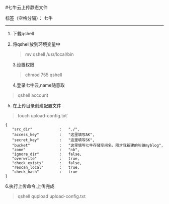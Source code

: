 ﻿#七牛云上传静态文件

标签（空格分隔）： 七牛

---

 1. 下载qshell
 2. 将qshell放到环境变量中
    > mv qshell /usr/local/bin

    3.设置权限

    > chmod 755 qshell
    
    4.登录七牛云,name随意取
    

> qshell account <ak> <sk> <name>

5. 在上传目录创建配置文件

> touch upload-config.txt`


``` 
{
   "src_dir"            :   "./",
   "access_key"         :   "这里填写AK",
   "secret_key"         :   "这里填写SK",
   "bucket"             :   "这里填写七牛存储空间名，刚才我新建的叫做myblog",
   "zone"               :   "nb",
   "ignore_dir"         :   false,
   "overwrite"          :   true,
   "check_exists"       :   false,
   "rescan_local"       :   true,
   "check_hash"         :   true
} 
```

6.执行上传命令,上传完成
> qshell qupload upload-config.txt




